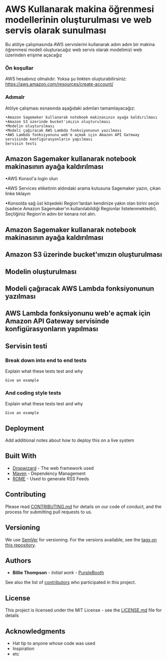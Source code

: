 # AWS Kullanarak makina öğrenmesi modellerinin oluşturulması ve web servis olarak sunulması

Bu atölye çalışmasında AWS servislerini kullanarak adım adım bir makina öğrenmesi modeli oluşturacağız web servis olarak modelimizi web üzerinden erişime açacağız

### Ön koşullar

AWS hesabınız olmalıdır. Yoksa şu linkten oluşturabilirsiniz: https://aws.amazon.com/resources/create-account/

### Adımalr

Atölye çalışması esnasında aşağıdaki adımları tamamlayacağız:

```
•Amazon Sagemaker kullanarak notebook makinasının ayağa kaldırılması
•Amazon S3 üzerinde bucket'ımızın oluşturulması
•Modelin oluşturulması
•Modeli çağıracak AWS Lambda fonksiyonunun yazılması
•AWS Lambda fonksiyonunu web'e açmak için Amazon API Gateway servisinde konfigürasyonların yapılması
Servisin testi
```


## Amazon Sagemaker kullanarak notebook makinasının ayağa kaldırılması
•AWS Konsol'a login olun

•AWS Services etiketinin aldındaki arama kutusuna Sagemaker yazın, çıkan linke tıklayın

•Konsolda sağ üst köşedeki Region'lardan kendinize yakın olan birini seçin (sadece Amazon Sagemaker’ın kullanılabildiği Regionlar listelenmektedir). Seçtiğiniz Region’ın adını bir kenara not alın.

## Amazon Sagemaker kullanarak notebook makinasının ayağa kaldırılması

## Amazon S3 üzerinde bucket'ımızın oluşturulması

## Modelin oluşturulması

## Modeli çağıracak AWS Lambda fonksiyonunun yazılması

## AWS Lambda fonksiyonunu web'e açmak için Amazon API Gateway servisinde konfigürasyonların yapılması

## Servisin testi






### Break down into end to end tests

Explain what these tests test and why

```
Give an example
```

### And coding style tests

Explain what these tests test and why

```
Give an example
```

## Deployment

Add additional notes about how to deploy this on a live system

## Built With

* [Dropwizard](http://www.dropwizard.io/1.0.2/docs/) - The web framework used
* [Maven](https://maven.apache.org/) - Dependency Management
* [ROME](https://rometools.github.io/rome/) - Used to generate RSS Feeds

## Contributing

Please read [CONTRIBUTING.md](https://gist.github.com/PurpleBooth/b24679402957c63ec426) for details on our code of conduct, and the process for submitting pull requests to us.

## Versioning

We use [SemVer](http://semver.org/) for versioning. For the versions available, see the [tags on this repository](https://github.com/your/project/tags). 

## Authors

* **Billie Thompson** - *Initial work* - [PurpleBooth](https://github.com/PurpleBooth)

See also the list of [contributors](https://github.com/your/project/contributors) who participated in this project.

## License

This project is licensed under the MIT License - see the [LICENSE.md](LICENSE.md) file for details

## Acknowledgments

* Hat tip to anyone whose code was used
* Inspiration
* etc